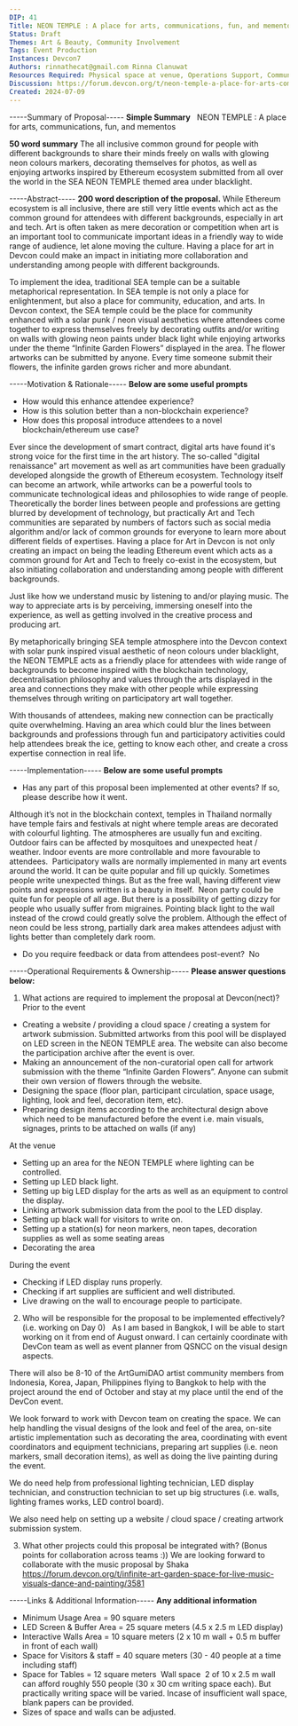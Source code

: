 ```yaml
---
DIP: 41
Title: NEON TEMPLE : A place for arts, communications, fun, and mementos
Status: Draft
Themes: Art & Beauty, Community Involvement
Tags: Event Production
Instances: Devcon7
Authors: rinnathecat@gmail.com Rinna Clanuwat
Resources Required: Physical space at venue, Operations Support, Communication Support, Tech Support
Discussion: https://forum.devcon.org/t/neon-temple-a-place-for-arts-communications-fun-mementos/3588/1
Created: 2024-07-09
---
```


-----Summary of Proposal-----
__Simple Summary__  
NEON TEMPLE : A place for arts, communications, fun, and mementos

__50 word summary__
The all inclusive common ground for people with different backgrounds to share their minds freely on walls with glowing neon colours markers, decorating themselves for photos, as well as enjoying artworks inspired by Ethereum ecosystem submitted from all over the world in the SEA NEON TEMPLE themed area under blacklight.

-----Abstract-----
__200 word description of the proposal.__
While Ethereum ecosystem is all inclusive, there are still very little events which act as the common ground for attendees with different backgrounds, especially in art and tech. Art is often taken as mere decoration or competition when art is an important tool to communicate important ideas in a friendly way to wide range of audience, let alone moving the culture. Having a place for art in Devcon could make an impact in initiating more collaboration and understanding among people with different backgrounds.

To implement the idea, traditional SEA temple can be a suitable metaphorical representation. In SEA temple is not only a place for enlightenment, but also a place for community, education, and arts. In Devcon context, the SEA temple could be the place for community enhanced with a solar punk / neon visual aesthetics where attendees come together to express themselves freely by decorating outfits and/or writing on walls with glowing neon paints under black light while enjoying artworks under the theme “Infinite Garden Flowers” displayed in the area. The flower artworks can be submitted by anyone. Every time someone submit their flowers, the infinite garden grows richer and more abundant.

-----Motivation & Rationale-----
__Below are some useful prompts__
- How would this enhance attendee experience?
- How is this solution better than a non-blockchain experience?
- How does this proposal introduce attendees to a novel blockchain/ethereum use case?

Ever since the development of smart contract, digital arts have found it's strong voice for the first time in the art history. The so-called "digital renaissance" art movement as well as art communities have been gradually developed alongside the growth of Ethereum ecosystem. Technology itself can become an artwork, while artworks can be a powerful tools to communicate technological ideas and philosophies to wide range of people. Theoretically the border lines between people and professions are getting blurred by development of technology, but practically Art and Tech communities are separated by numbers of factors such as social media algorithm and/or lack of common grounds for everyone to learn more about different fields of expertises. Having a place for Art in Devcon is not only creating an impact on being the leading Ethereum event which acts as a common ground for Art and Tech to freely co-exist in the ecosystem, but also initiating collaboration and understanding among people with different backgrounds.

Just like how we understand music by listening to and/or playing music. The way to appreciate arts is by perceiving, immersing oneself into the experience, as well as getting involved in the creative process and producing art.

By metaphorically bringing SEA temple atmosphere into the Devcon context with solar punk inspired visual aesthetic of neon colours under blacklight, the NEON TEMPLE acts as a friendly place for attendees with wide range of backgrounds to become inspired with the blockchain technology, decentralisation philosophy and values through the arts displayed in the area and connections they make with other people while expressing themselves through writing on participatory art wall together. 

With thousands of attendees, making new connection can be practically quite overwhelming. Having an area which could blur the lines between backgrounds and professions through fun and participatory activities could help attendees break the ice, getting to know each other, and create a cross expertise connection in real life. 

-----Implementation-----
__Below are some useful prompts__
- Has any part of this proposal been implemented at other events? If so, please describe how it went.  

Although it’s not in the blockchain context, temples in Thailand normally have temple fairs and festivals at night where temple areas are decorated with colourful lighting. The atmospheres are usually fun and exciting. Outdoor fairs can be affected by mosquitoes and unexpected heat / weather. Indoor events are more controllable and more favourable to attendees.  Participatory walls are normally implemented in many art events around the world. It can be quite popular and fill up quickly. Sometimes people write unexpected things. But as the free wall, having different view points and expressions written is a beauty in itself.  Neon party could be quite fun for people of all age. But there is a possibility of getting dizzy for people who usually suffer from migraines. Pointing black light to the wall instead of the crowd could greatly solve the problem. Although the effect of neon could be less strong, partially dark area makes attendees adjust with lights better than completely dark room. 

- Do you require feedback or data from attendees post-event?  No

-----Operational Requirements & Ownership-----
__Please answer questions below:__
1. What actions are required to implement the proposal at Devcon(nect)?  
Prior to the event
- Creating a website / providing a cloud space / creating a system for artwork submission. Submitted artworks from this pool will be displayed on LED screen in the NEON TEMPLE area. The website can also become the participation archive after the event is over.
- Making an announcement of the non-curatorial open call for artwork submission with the theme “Infinite Garden Flowers”. Anyone can submit their own version of flowers through the website.  
- Designing the space (floor plan, participant circulation, space usage, lighting, look and feel, decoration item, etc).  
- Preparing design items according to the architectural design above which need to be manufactured before the event i.e. main visuals, signages, prints to be attached on walls (if any)  

At the venue
- Setting up an area for the NEON TEMPLE where lighting can be controlled. 
- Setting up LED black light. 
- Setting up big LED display for the arts as well as an equipment to control the display. 
- Linking artwork submission data from the pool to the LED display. 
- Setting up black wall for visitors to write on. 
- Setting up a station(s) for neon markers, neon tapes, decoration supplies as well as some seating areas 
- Decorating the area  

During the event 
- Checking if LED display runs properly. 
- Checking if art supplies are sufficient and well distributed.  
- Live drawing on the wall to encourage people to participate.  

2. Who will be responsible for the proposal to be implemented effectively? (i.e. working on Day 0)  
As I am based in Bangkok, I will be able to start working on it from end of August onward. I can certainly coordinate with DevCon team as well as event planner from QSNCC on the visual design aspects.

There will also be 8-10 of the ArtGumiDAO artist community members from Indonesia, Korea, Japan, Philippines flying to Bangkok to help with the project around the end of October and stay at my place until the end of the DevCon event.

We look forward to work with Devcon team on creating the space. We can help handling the visual designs of the look and feel of the area, on-site artistic implementation such as decorating the area, coordinating with event coordinators and equipment technicians, preparing art supplies (i.e. neon markers, small decoration items), as well as doing the live painting during the event.

We do need help from professional lighting technician, LED display technician, and construction technician to set up big structures (i.e. walls, lighting frames works, LED control board). 

We also need help on setting up a website / cloud space / creating artwork submission system.  

3. What other projects could this proposal be integrated with? (Bonus points for collaboration across teams :))
We are looking forward to collaborate with the music proposal by Shaka https://forum.devcon.org/t/infinite-art-garden-space-for-live-music-visuals-dance-and-painting/3581

-----Links & Additional Information-----
__Any additional information__

- Minimum Usage Area = 90 square meters
- LED Screen & Buffer Area = 25 square meters (4.5 x 2.5 m LED display)
- Interactive Walls Area = 10 square meters (2 x 10 m wall + 0.5 m buffer in front of each wall)
- Space for Visitors & staff = 40 square meters (30 - 40 people at a time including staff)
- Space for Tables = 12 square meters  Wall space  2 of 10 x 2.5 m wall can afford roughly 550 people (30 x 30 cm writing space each). But practically writing space will be varied. Incase of insufficient wall space, blank papers can be provided. 
- Sizes of space and walls can be adjusted.
